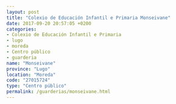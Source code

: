 ```yaml
---
layout: post
title: "Colexio de Educación Infantil e Primaria Monseivane"
date: 2017-09-20 20:57:05 +0200
categories:
- Colexio de Educación Infantil e Primaria
- lugo
- moreda
- Centro público
- guarderia
name: "Monseivane"
province: "Lugo"
location: "Moreda"
code: "27015724"
type: "Centro público"
permalink: /guarderias/monseivane.html
---
```

